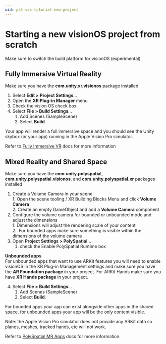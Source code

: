 ```yaml
---
uid: psl-vos-tutorial-new-project
---
```

# Starting a new visionOS project from scratch
<a name="starting-a-new-visionos-mr-project-from-scratch"></a>

Make sure to switch the  build platform for visionOS (experimental)

## Fully Immersive Virtual Reality 

Make sure you have the **com.unity.xr.visionos** package installed

1. Select **Edit &gt; Project Settings**…
2. Open the **XR Plug-in Manager** menu
3. Check the vision OS check box <!-- #{Placeholder insert pic about Platform SDK}# -->
4. Select **File &gt; Build Settings**…
	1. Add Scenes (SampleScene)
	2. Select **Build**.

Your app will render a full immersive space and you should see the Unity skybox (or your app) running in the Apple Vision Pro simulator.

Refer to [Fully Immersive VR](VRApps.md) docs for more information

## Mixed Reality and Shared Space

Make sure you have the **com.unity.polyspatial**, **com.unity.polyspatial.visionos**, and **com.unity.polyspatial.xr** packages installed

1. Create a Volume Camera in your scene
	</br> 1. Open the scene tooling / XR Building Blocks Menu and click **Volume Camera**
	</br> 2. Create an empty GameObject and add a **Volume Camera** component
2. Configure the volume camera for bounded or unbounded mode and adjust the dimensions
	</br> 1. Dimensions will adjust the rendering scale of your content
	</br> 2.. For bounded apps make sure something is visible within the dimensions of the volume camera
3. Open **Project Settings > PolySpatial**...
	1. check the Enable PolySpatial Runtime box

**Unbounded apps** </br>
For unbounded apps that want to use ARKit features you will need to enable visionOS in the XR Plug-in Management settings and make sure you have the **AR Foundation package** in your project. For ARKit Hands make sure you have **XR Hands package** in your project.

4. Select **File &gt; Build Settings**…
	1. Add Scenes (SampleScene)
	2. Select **Build**.

For bounded apps your app can exist alongside other apps in the shared space, for unbounded apps your app will be the only content visible. 

Note: the Apple Vision Pro simulator does not provide any ARKit data so planes, meshes, tracked hands, etc will not work. 

Refer to [PolySpatial MR Apps](PolySpatialMRApps.md) docs for more information